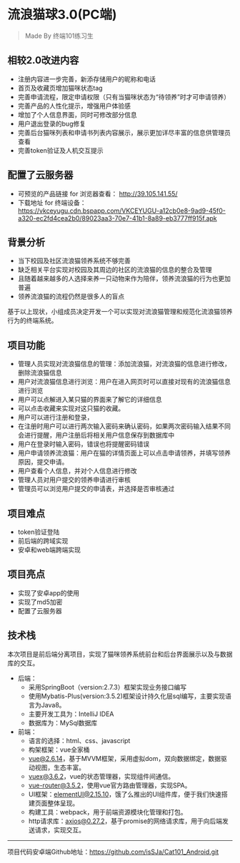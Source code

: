 # 流浪猫球3.0(PC端)

> Made By 终端101练习生

## 相较2.0改进内容
* 注册内容进一步完善，新添存储用户的昵称和电话
* 首页及收藏页增加猫咪状态tag
* 完善申请流程，限定申请权限（只有当猫咪状态为“待领养”时才可申请领养）
* 完善产品的人性化提示，增强用户体验感
* 增加了个人信息界面，同时可修改部分信息
* 用户退出登录的bug修复
* 完善后台猫咪列表和申请书列表内容展示，展示更加详尽丰富的信息供管理员查看
* 完善token验证及人机交互提示

## 配置了云服务器
  * 可预览的产品链接 for 浏览器查看： 
  http://39.105.141.55/
  * 下载地址 for 终端设备：  
  https://vkceyugu.cdn.bspapp.com/VKCEYUGU-a12cb0e8-9ad9-45f0-a320-ec2fd4cea2b0/89023aa3-70e7-41b1-8a89-eb3777ff915f.apk

## 背景分析
* 当下校园及社区流浪猫领养系统不够完善
* 缺乏相关平台实现对校园及其周边的社区的流浪猫的信息的整合及管理
* 且随着越来越多的人选择来养一只动物来作为陪伴，领养流浪猫的行为也更加普遍
* 领养流浪猫的流程仍然是很多人的盲点

基于以上现状，小组成员决定开发一个可以实现对流浪猫管理和规范化流浪猫领养行为的终端系统。

## 项目功能
* 管理人员实现对流浪猫信息的管理：添加流浪猫，对流浪猫的信息进行修改，删除流浪猫信息
* 用户对流浪猫信息进行浏览：用户在进入网页时可以直接对现有的流浪猫信息进行浏览
* 用户可以点解进入某只猫的界面来了解它的详细信息
* 可以点击收藏来实现对这只猫的收藏。
* 用户可以进行注册和登录，
* 在注册时用户可以进行两次输入密码来确认密码，如果两次密码输入结果不同会进行提醒，用户注册后将相关用户信息保存到数据库中
* 用户在登录时输入密码，错误也将提醒密码错误
* 用户申请领养流浪猫：用户在猫的详情页面上可以点击申请领养，并填写领养原因，提交申请。
* 用户查看个人信息，并对个人信息进行修改
* 管理人员对用户提交的领养申请进行审核
* 管理员可以浏览用户提交的申请表，并选择是否审核通过

## 项目难点
* token验证登陆
* 前后端的跨域实现
* 安卓和web端跨端实现

## 项目亮点
* 实现了安卓app的使用
* 实现了md5加密
* 配置了云服务器

## 技术栈
本次项目是前后端分离项目，实现了猫咪领养系统前台和后台界面展示以及与数据库的交互。
* 后端：
  * 采用SpringBoot（version:2.7.3）框架实现业务接口编写
  * 使用Mybatis-Plus(version:3.5.2)框架设计持久化层sql编写，主要实现语言为Java8。
  * 主要开发工具为：IntelliJ IDEA
  * 数据库为：MySql数据库
* 前端：
  * 语言的选择：html、css、javascript
  * 构架框架：vue全家桶
  * vue@2.6.14，基于MVVM框架，采用虚拟dom，双向数据绑定，数据驱动视图，生态丰富。
  * vuex@3.6.2，vue的状态管理器，实现组件间通信。
  * vue-router@3.5.2，使用vue官方路由管理器，实现SPA。
  * UI框架：elementUI@2.15.10，饿了么推出的UI组件库，便于我们快速搭建页面整体呈现。
  * 构建工具：webpack，用于前端资源模块化管理和打包。
  * http请求库：axios@0.27.2，基于promise的网络请求库，用于向后端发送请求，实现交互。

---
项目代码安卓端Github地址：https://github.com/isSJa/Cat101_Android.git
